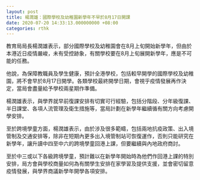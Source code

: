 ```yaml
---
layout: post
title: 楊潤雄：國際學校及幼稚園新學年不早於8月17日開課
date: 2020-07-20 14:33:13.000000000 +08:00
categories: rthk
---
```


教育局局長楊潤雄表示，部分國際學校及幼稚園會在8月上旬開始新學年，但由於本港近日疫情嚴峻，未有受控跡象，有關學校要在8月上旬展開新學年，應是不可能的任務。

他說，為保障教職員及學生健康，預計全港學校，包括較早開學的國際學校及幼稚園，將不會早於8月17日開學。各類學校最終開學日期，會視乎疫情發展再作決定，當局會盡量給予學校兩星期作準備。

楊潤雄表示，與學界就早前復課安排有切實可行經驗，包括分階段、分年級復課、半日課堂、各項人流管理及衛生措施等，當局計劃在新學年繼續循有關方向考慮開學安排。

至於跨境學童方面，楊潤雄表示，由於涉及很多範疇，包括兩地抗疫政策、出入境管制及交通安排等，除非在短期內更多出入境管制站可恢復運作，否則只能研究在新學年，讓升讀中四至中六的跨境學童回港上課，但要繼續與內地政府商討。

至於中三或以下各級跨境學童，預計難以在新學年開始時為他們作回港上課的特別安排，局方會與學校商量如何為有關學生安排在家學習及提供支援，並會密切留意疫情發展，與學界商議新學年開學各項安排。
